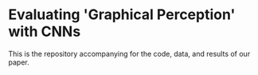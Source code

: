 # Evaluating 'Graphical Perception' with CNNs

This is the repository accompanying for the code, data, and results of our paper.
